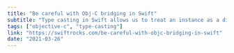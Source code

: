 ```yaml
---
title: "Be careful with Obj-C bridging in Swift"
subtitle: "Type casting in Swift allows us to treat an instance as a different instance of a superclass or subclass from its hierarchy. It's accomplished using the as operator. However, did you know that the as operator is also the Objective-C bridging operator? In this post, Bruno Rocha explains why we need to pay extra attention when casting to make sure we are not also bridging from Swift to Objective-C types."
tags: ["objective-c", "type-casting"]
link: "https://swiftrocks.com/be-careful-with-objc-bridging-in-swift"
date: "2021-03-26"
---
```

